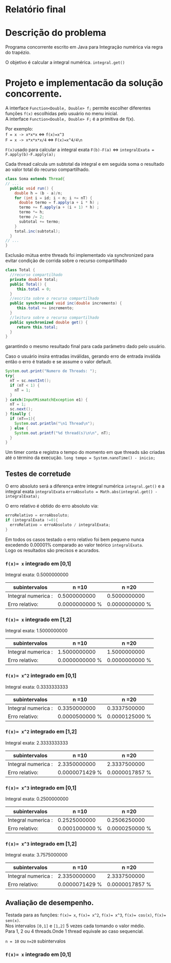 # Relatório final

# Descrição do problema

Programa concorrente escrito em Java para Integração numérica via regra do trapézio.

O objetivo é calcular a integral numérica. `integral.get()`

# Projeto e implementacão da solução concorrente.



A interface `Function<Double, Double> f;` permite escolher diferentes funções `f(x)` escolhidas pelo usuário no menu inicial.   
A interface `Function<Double, Double> F;` é a primitiva de f(x).

Por exemplo:   
`f = x -> x*x*x` <=> `f(x)=x^3`   
`F = x -> x*x*x*x/4` <=> `F(x)=x^4/4\n`   

`F(x)`usado para calcular a integral exata `F(b)-F(a)` <=> `integralExata = F.apply(b)-F.apply(a);`

Cada thread calcula um subtotal da integral e em seguida soma o resultado ao valor total do recurso compartilhado.
``` java
class Soma extends Thread{
// ...
  public void run() {
    double h = (b - a)/n;
    for (int i = id; i < n; i += nT) {
      double termo = f.apply(a + i * h) ;
      termo += f.apply(a + (i + 1) * h) ;
      termo *= h;
      termo /= 2;
      subtotal += termo;
    }
    total.inc(subtotal);
  }
// ...
}
```

Exclusão mútua entre threads foi implementado via synchronized para evitar condição de corrida sobre o recurso compartilhado  
``` java
class Total {
  //recurso compartilhado
  private double total;
  public Total() { 
     this.total = 0; 
  }
  //escrita sobre o recurso compartilhado
  public synchronized void inc(double incremento) { 
     this.total += incremento; 
  }
  //leitura sobre o recurso compartilhado
  public synchronized double get() { 
     return this.total;
  }
}
```
garantindo o mesmo resultado final para cada parâmetro dado pelo usuário.

Caso o usuário insira entradas inválidas, gerando erro de entrada inválida então o erro é tratado e se assume o valor default.
``` java
System.out.print("Numero de Threads: ");
try{
  nT = sc.nextInt();
  if (nT < 1) {
    nT = 1;
  }
} catch(InputMismatchException e1) {
  nT = 1;
  sc.next();
} finally {
  if (nT==1){
    System.out.println("\n1 Thread\n");
  } else {
    System.out.printf("%d thread(s)\n\n", nT);
  }
}
```

Um timer conta e registra o tempo do momento em que threads são criadas até o término da execução.
`long tempo = System.nanoTime() - inicio;`


## Testes de corretude

O erro absoluto será a diferença entre integral numérica `integral.get()` e a integral exata `integralExata`
`erroAbsoluto = Math.abs(integral.get() - integralExata);`

O erro relativo é obtido do erro absoluto via:
``` java
erroRelativo = erroAbsoluto;
if (integralExata !=0){
  erroRelativo = erroAbsoluto / integralExata;
}
```

Em todos os casos testado o erro relativo foi bem pequeno nunca excedendo 0.00001% comparado ao valor teórico `integralExata`.  
Logo os resultados são precisos e acurados.

### `f(x)= x` integrado em [0,1]
Integral exata: 0.5000000000

|subintervalos| n =10 | n =20 |
|-|-|-|
|Integral numerica :|0.5000000000|0.5000000000|
|Erro relativo: |0.0000000000 %|0.0000000000 %|

### `f(x)= x` integrado em [1,2]
Integral exata: 1.5000000000

|subintervalos| n =10 | n =20 |
|-|-|-|
|Integral numerica :|1.5000000000|1.5000000000|
|Erro relativo: |0.0000000000 %|0.0000000000 %|

### `f(x)= x^2` integrado em [0,1]
Integral exata: 0.3333333333

|subintervalos| n =10 | n =20 |
|-|-|-|
|Integral numerica :|0.3350000000|0.3337500000|
|Erro relativo: |0.0000500000 %|0.0000125000 %|

### `f(x)= x^2` integrado em [1,2]
Integral exata: 2.3333333333

|subintervalos| n =10 | n =20 |
|-|-|-|
|Integral numerica :|2.3350000000|2.3337500000|
|Erro relativo: |0.0000071429 %|0.0000017857 %|

### `f(x)= x^3` integrado em [0,1]
Integral exata: 0.2500000000

|subintervalos| n =10 | n =20 |
|-|-|-|
|Integral numerica :|0.2525000000|0.2506250000|
|Erro relativo: |0.0001000000 %|0.0000250000 %|

### `f(x)= x^3` integrado em [1,2]
Integral exata: 3.7575000000

|subintervalos| n =10 | n =20 |
|-|-|-|
|Integral numerica :|2.3350000000|2.3337500000|
|Erro relativo: |0.0000071429 %|0.0000017857 %|


## Avaliação de desempenho.

Testada para as funções: `f(x)= x`, `f(x)= x^2`, `f(x)= x^3`, `f(x)= cos(x)`, `f(x)= sen(x)`.   
Nos intervalos `[0,1]` e `[1,2]` 5 vezes cada tomando o valor médio.   
Para 1, 2 ou 4 threads.Onde 1 thread equivale ao caso sequencial.   

`n = 10` ou `n=20` subintervalos

### `f(x)= x` integrado em [0,1]







